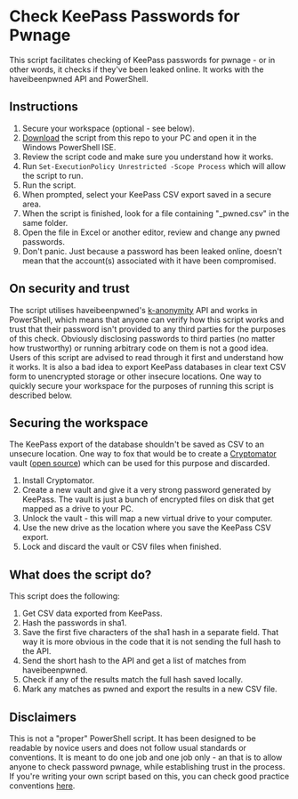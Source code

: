 # Check KeePass Passwords for Pwnage
This script facilitates checking of KeePass passwords for pwnage - or in other words, it checks if they've been leaked online. It works with the haveibeenpwned API and PowerShell.

## Instructions
1. Secure your workspace (optional - see below).
2. [Download](https://github.com/ml4den/haveibeenpwned-ps/archive/master.zip) the script from this repo to your PC and open it in the Windows PowerShell ISE.
3. Review the script code and make sure you understand how it works.
4. Run `Set-ExecutionPolicy Unrestricted -Scope Process` which will allow the script to run.
5. Run the script.
6. When prompted, select your KeePass CSV export saved in a secure area.
7. When the script is finished, look for a file containing "_pwned.csv" in the same folder.
8. Open the file in Excel or another editor, review and change any pwned passwords.
9. Don't panic. Just because a password has been leaked online, doesn't mean that the account(s) associated with it have been compromised.

## On security and trust
The script utilises haveibeenpwned's [k-anonymity](https://blog.cloudflare.com/validating-leaked-passwords-with-k-anonymity/) API and works in PowerShell, which means that anyone can verify how this script works and trust that their password isn't provided to any third parties for the purposes of this check.
Obviously disclosing passwords to third parties (no matter how trustworthy) or running arbitrary code on them is not a good idea. Users of this script are advised to read through it first and understand how it works.
It is also a bad idea to export KeePass databases in clear text CSV form to unencrypted storage or other insecure locations. One way to quickly secure your workspace for the purposes of running this script is described below.

## Securing the workspace
The KeePass export of the database shouldn't be saved as CSV to an unsecure location. One way to fox that would be to create a [Cryptomator](https://cryptomator.org/) vault ([open source](https://github.com/cryptomator/cryptomator)) which can be used for this purpose and discarded.
1. Install Cryptomator.
2. Create a new vault and give it a very strong password generated by KeePass. The vault is just a bunch of encrypted files on disk that get mapped as a drive to your PC.
3. Unlock the vault - this will map a new virtual drive to your computer.
4. Use the new drive as the location where you save the KeePass CSV export.
5. Lock and discard the vault or CSV files when finished.

## What does the script do?
This script does the following:
1. Get CSV data exported from KeePass.
2. Hash the passwords in sha1.
3. Save the first five characters of the sha1 hash in a separate field. That way it is more obvious in the code that it is not sending the full hash to the API.
3. Send the short hash to the API and get a list of matches from haveibeenpwned.
4. Check if any of the results match the full hash saved locally.
5. Mark any matches as pwned and export the results in a new CSV file.

## Disclaimers
This is not a "proper" PowerShell script. It has been designed to be readable by novice users and does not follow usual standards or conventions. It is meant to do one job and one job only - an that is to allow anyone to check password pwnage, while establishing trust in the process.
If you're writing your own script based on this, you can check good practice conventions [here](https://github.com/PoshCode/PowerShellPracticeAndStyle).
